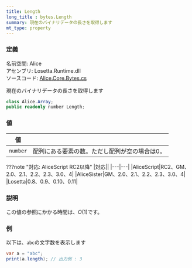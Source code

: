 ```yaml
---
title: Length
long_title : bytes.Length
summary: 現在のバイナリデータの長さを取得します
mt_type: property
---
```


### 定義
名前空間: Alice<br/>
アセンブリ: Losetta.Runtime.dll<br/>
ソースコード: [Alice.Core.Bytes.cs](https://github.com/WSOFT-Project/Losetta/blob/master/Losetta.Runtime/Core/Extension/Alice.Core.Bytes.cs)

現在のバイナリデータの長さを取得します

```cs title="AliceScript"
class Alice.Array;
public readonly number Length;
```

### 値
|値| |
|-|-|
|`number`|配列にある要素の数。ただし配列が空の場合は0。|

???note "対応: AliceScript RC2以降"
    |対応||
    |---|---|
    |AliceScript|RC2、GM、2.0、2.1、2.2、2.3、3.0、4|
    |AliceSister|GM、2.0、2.1、2.2、2.3、3.0、4|
    |Losetta|0.8、0.9、0.10、0.11|

### 説明
この値の参照にかかる時間は、$O(1)$です。

### 例
以下は、`abc`の文字数を表示します

```cs title="AliceScript"
var a = "abc";
print(a.length); // 出力例 : 3
```
